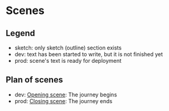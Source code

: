 # Scenes

## Legend

- sketch: only sketch (outline) section exists
- dev: text has been started to write, but it is not finished yet
- prod: scene's text is ready for deployment

## Plan of scenes

- dev: [Opening scene](scenes/opening.md): The journey begins
- prod: [Closing scene](scenes/closing.md): The journey ends
